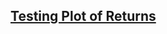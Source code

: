 ## [Testing Plot of Returns](https://justinmitchelltech.github.io/algo-trading-performance-public/plot-returns_test.html)
